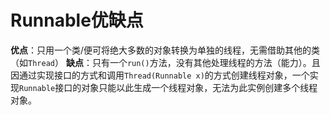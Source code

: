# Runnable优缺点
**优点**：只用一个类/便可将绝大多数的对象转换为单独的线程，无需借助其他的类（如`Thread`）
**缺点**：只有一个`run()`方法，没有其他处理线程的方法（能力）。且因通过实现接口的方式和调用`Thread(Runnable x)`的方式创建线程对象，一个实现`Runnable`接口的对象只能以此生成一个线程对象，无法为此实例创建多个线程对象。 